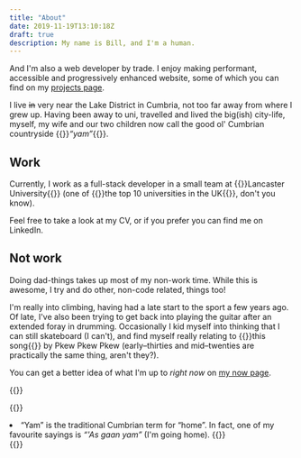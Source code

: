 ```yaml
---
title: "About"
date: 2019-11-19T13:10:18Z
draft: true
description: My name is Bill, and I'm a human.
---
```


And I'm also a web developer by trade. I enjoy making performant, accessible and progressively enhanced website, some of which you can find on my [projects page](/projects).

I live ~~in~~ very near the Lake District in Cumbria, not too far away from where I grew up. Having been away to uni, travelled and lived the big(ish) city-life, myself, my wife and our two children now call the good ol' Cumbrian countryside {{<footnote-link yam>}}_&ldquo;yam&rdquo;_{{</footnote-link>}}.

## Work

Currently, I work as a full-stack developer in a small team at {{<external-link href="https://www.lancaster.ac.uk">}}Lancaster University{{</external-link>}} (one of {{<external-link href="https://www.theguardian.com/education/ng-interactive/2018/may/29/university-league-tables-2019">}}the top 10 universities in the UK{{</external-link>}}, don't you know).

Feel free to take a look at my CV, or if you prefer you can find me on LinkedIn.

## Not work

Doing dad-things takes up most of my non-work time. While this is awesome, I try and do other, non-code related, things too!

I'm really into climbing, having had a late start to the sport a few years ago. Of late, I've also been trying to get back into playing the guitar after an extended foray in drumming. Occasionally I kid myself into thinking that I can still skateboard (I can't), and find myself really relating to {{<external-link href="https://pkewx3.bandcamp.com/track/mid-20s-skateboarder-4" title="Mid-20's Skateboarder by Pkew Pkew Pkew">}}this song{{</external-link>}} by Pkew Pkew Pkew (early&ndash;thirties and mid&ndash;twenties are practically the same thing, aren't they?).

You can get a better idea of what I'm up to _right now_ on [my now page](/now).

{{<signoff>}}

{{<blogfooter>}}
<li id="yam-footnote">
    &ldquo;Yam&rdquo; is the traditional Cumbrian term for &ldquo;home&rdquo;. In fact, one of my favourite sayings is <i>&ldquo;'As gaan yam&rdquo;</i> (I'm going home).
    {{<footnote-back yam-link >}}
</li>
{{</blogfooter>}}
